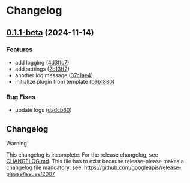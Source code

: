 # Changelog

## [0.1.1-beta](https://github.com/baodrate/obsidian-timestampy/compare/v0.1.0...0.1.1-beta) (2024-11-14)


### Features

* add logging ([4d3ffc7](https://github.com/baodrate/obsidian-timestampy/commit/4d3ffc76cf13baa28d0932df1e75d6a5a414bd2c))
* add settings ([2b13ff2](https://github.com/baodrate/obsidian-timestampy/commit/2b13ff2fc8ac4388b3616e9497883aa0c7759ae9))
* another log message ([37c1ae4](https://github.com/baodrate/obsidian-timestampy/commit/37c1ae4fa8afcc10bd3871584caa72647adb9200))
* initialize plugin from template ([b6b1880](https://github.com/baodrate/obsidian-timestampy/commit/b6b1880c605aee150d5a25f5c6bacc341a4a582b))


### Bug Fixes

* update logs ([dadcb60](https://github.com/baodrate/obsidian-timestampy/commit/dadcb60ac1e8c0089662696d3a9485fd888e0d44))

## Changelog

> [!WARNING]
> This changelog is incomplete. For the release changelog, see [CHANGELOG.md](./CHANGELOG.md).
> This file has to exist because release-please makes a changelog file mandatory.
> see: https://github.com/googleapis/release-please/issues/2007

